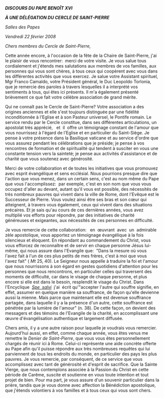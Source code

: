 ***DISCOURS DU PAPE BENOÎT XVI***

***À UNE DÉLÉGATION DU CERCLE DE SAINT-PIERRE***

*Salles des Papes*

*Vendredi 22 février 2008*

*Chers membres du Cercle de Saint-Pierre,*

Cette année encore, à l'occasion de la fête de la Chaire de Saint-Pierre, j'ai le plaisir de vous rencontrer:  merci de votre visite. Je vous salue tous cordialement et j'étends mes salutations aux membres de vos familles, aux personnes qui vous sont chères, à tous ceux qui coopèrent avec vous dans les différentes activités que vous exercez. Je salue votre Assistant spirituel, Mgr Franco Camaldo, votre Président général, le Duc Leopoldo Torlonia, que je remercie des paroles à travers lesquelles il a interprété vos sentiments à tous, qui êtes ici présents. Il m'a également présenté brièvement ce que fait votre célèbre association de grand mérite.

Qui ne connaît pas le Cercle de Saint-Pierre? Votre association a des origines anciennes et elle s'est toujours distinguée par une fidélité inconditionnée à l'Eglise et à son Pasteur universel, le Pontife romain. Le service rendu par le Cercle constitue, dans ses différentes articulations, un apostolat très apprécié,   et  il  offre un témoignage constant de l'amour que vous nourrissez à l'égard de l'Eglise et en particulier du Saint-Siège. Je pense à votre présence dans la Basilique vaticane et au service d'ordre que vous assurez pendant les célébrations que je préside; je pense à vos rencontres de formation et de spiritualité qui tendent à susciter en vous une constante tension vers la sainteté; je pense aux activités d'assistance et de charité que vous soutenez avec générosité.

Merci de votre collaboration et de toutes les initiatives que vous promouvez avec esprit évangélique et sens ecclésial. Nous pourrions presque dire que l'action que vous menez, dans un certain sens, c'est au nom même du Pape que vous l'accomplissez:  par exemple, c'est en son nom que vous vous occupez d'aller au devant, autant qu'il vous est possible, des nécessités de très nombreux pauvres qui vivent dans la ville de Rome, dont l'Evêque est le Successeur de Pierre. Vous voulez ainsi être ses bras et son cœur qui atteignent, à travers vous également, ceux qui vivent dans des situations précaires. Et je sais qu'au cours de ces dernières années, vous avez multiplié vos efforts pour répondre, par des initiatives de charité généreuses et exigeantes, aux nécessités de ces personnes en difficulté.

Je vous remercie de cette collaboration:   en  œuvrant  avec  un  admirable zèle apostolique, vous apportez un témoignage évangélique à la fois silencieux et éloquent. En répondant au commandement du Christ, vous vous efforcez de reconnaître et de servir en chaque personne Jésus lui-même, qui nous assure dans l'Evangile que:  "Dans la mesure où vous l'avez fait à l'un de ces plus petits de mes frères, c'est à moi que vous l'avez fait" ( *Mt* 25, 40). Le Seigneur nous appelle à traduire la foi et l'amour que nous nourrissons à son égard en gestes quotidiens d'attention pour les personnes que nous rencontrons, en particulier celles qui traversent des moments de difficulté, car dans le visage de chaque personne, et plus encore si elle est dans le besoin, resplendit le visage du Christ. Dans l'Encyclique  *[Spe  salvi](/content/benedict-xvi/fr/encyclicals/documents/hf_ben-xvi_enc_20071130_spe-salvi.html)*  j'ai  écrit qu'"accepter l'autre qui souffre signifie, en effet, assumer en quelque manière sa souffrance, de façon qu'elle devienne aussi la mienne. Mais parce que maintenant elle est devenue souffrance partagée, dans laquelle il y a la présence d'un autre, cette souffrance est pénétrée par la lumière de l'amour" (n. 38). De cette façon, on devient des messagers et des témoins de l'Evangile de la charité, en accomplissant une œuvre d'évangélisation authentique et largement diffusée.

Chers amis, il y a une autre raison pour laquelle je voudrais vous remercier. Aujourd'hui aussi, en effet, comme chaque année, vous êtes venus me remettre le *Denier de Saint-Pierre*, que vous vous êtes personnellement chargés de réunir ici à Rome. Celui-ci représente une aide concrète offerte au Pape afin qu'il puisse répondre aux très nombreuses requêtes qui lui parviennent de tous les endroits du monde, en particulier des pays les plus pauvres. Je vous remercie, par conséquent, de ce service que vous accomplissez avec tant de générosité et d'esprit de sacrifice. Que la Sainte Vierge, que nous contemplons associée à la Passion du Christ en cette période de Carême, suscite et soutienne en vous toute intention et tout projet de bien. Pour ma part, je vous assure d'un souvenir particulier dans la prière, tandis que je vous donne avec affection la Bénédiction apostolique, que j'étends volontiers à vos familles et à tous ceux qui vous sont chers.